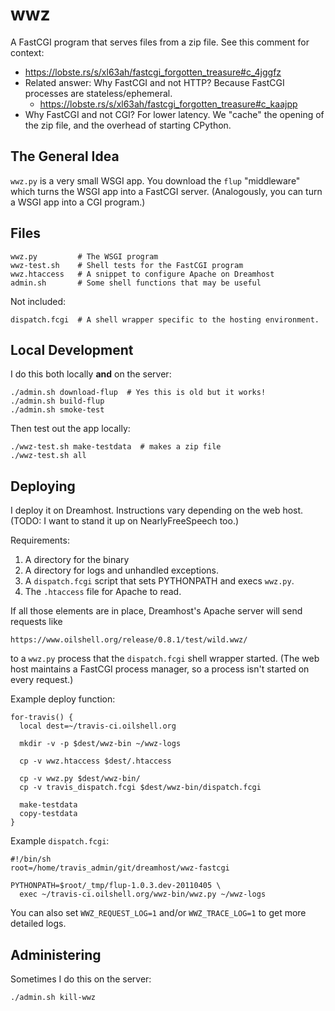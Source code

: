 wwz
===

A FastCGI program that serves files from a zip file.  See this comment for
context:

- <https://lobste.rs/s/xl63ah/fastcgi_forgotten_treasure#c_4jggfz>
- Related answer: Why FastCGI and not HTTP?  Because FastCGI processes are
  stateless/ephemeral.
  - <https://lobste.rs/s/xl63ah/fastcgi_forgotten_treasure#c_kaajpp>
- Why FastCGI and not CGI?  For lower latency.  We "cache" the opening of the
  zip file, and the overhead of starting CPython.

## The General Idea

`wwz.py` is a very small WSGI app.  You download the `flup` "middleware" which
turns the WSGI app into a FastCGI server.  (Analogously, you can turn a WSGI
app into a CGI program.)

## Files

    wwz.py         # The WSGI program
    wwz-test.sh    # Shell tests for the FastCGI program
    wwz.htaccess   # A snippet to configure Apache on Dreamhost
    admin.sh       # Some shell functions that may be useful

Not included:

    dispatch.fcgi  # A shell wrapper specific to the hosting environment.

## Local Development

I do this both locally **and** on the server:

    ./admin.sh download-flup  # Yes this is old but it works!
    ./admin.sh build-flup
    ./admin.sh smoke-test

Then test out the app locally:

    ./wwz-test.sh make-testdata  # makes a zip file
    ./wwz-test.sh all

## Deploying

I deploy it on Dreamhost.  Instructions vary depending on the web host.  (TODO:
I want to stand it up on NearlyFreeSpeech too.)

Requirements:

1. A directory for the binary
2. A directory for logs and unhandled exceptions.
3. A `dispatch.fcgi` script that sets PYTHONPATH and execs `wwz.py`.
4. The `.htaccess` file for Apache to read.

If all those elements are in place, Dreamhost's Apache server will send
requests like 

    https://www.oilshell.org/release/0.8.1/test/wild.wwz/

to a `wwz.py` process that the `dispatch.fcgi` shell wrapper started.  (The web
host maintains a FastCGI process manager, so a process isn't started on every
request.)

Example deploy function:

    for-travis() {
      local dest=~/travis-ci.oilshell.org

      mkdir -v -p $dest/wwz-bin ~/wwz-logs

      cp -v wwz.htaccess $dest/.htaccess

      cp -v wwz.py $dest/wwz-bin/
      cp -v travis_dispatch.fcgi $dest/wwz-bin/dispatch.fcgi

      make-testdata
      copy-testdata
    }

Example `dispatch.fcgi`:

    #!/bin/sh
    root=/home/travis_admin/git/dreamhost/wwz-fastcgi

    PYTHONPATH=$root/_tmp/flup-1.0.3.dev-20110405 \
      exec ~/travis-ci.oilshell.org/wwz-bin/wwz.py ~/wwz-logs

You can also set `WWZ_REQUEST_LOG=1` and/or `WWZ_TRACE_LOG=1` to get more
detailed logs.

## Administering

Sometimes I do this on the server:

    ./admin.sh kill-wwz




